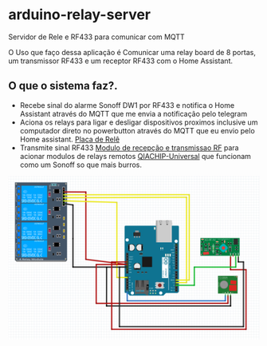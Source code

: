 # arduino-relay-server
Servidor de Rele e RF433 para comunicar com MQTT

O Uso que faço dessa aplicação é Comunicar uma relay board de 8 portas, um transmissor RF433 e um receptor RF433 com o Home Assistant.


O que o sistema faz?.
-------------

- Recebe sinal do alarme Sonoff DW1 por RF433 e notifica o Home Assistant através do MQTT que me envia a notificação pelo telegram
- Aciona os relays para ligar e desligar dispositivos proximos inclusive um computador direto no powerbutton através do MQTT que eu envio pelo Home assistant. [Placa de Relê](https://pt.aliexpress.com/item/New-5V-8-Channel-Relay-Module-Board-for-Arduino-PIC-AVR-MCU-DSP-ARM-Electronic/1803836311.html?spm=a2g03.search0204.3.51.1e6a2c1fja9bO8&s=p&ws_ab_test=searchweb0_0,searchweb201602_1_10065_10068_10547_319_10059_10884_317_10548_10887_10696_321_322_10084_453_10083_454_10103_10618_10307_537_536_10902,searchweb201603_16,ppcSwitch_0&algo_expid=2ee3298b-6564-47e9-a5cb-90d7c8b86073-8&algo_pvid=2ee3298b-6564-47e9-a5cb-90d7c8b86073&transAbTest=ae803_4)
- Transmite sinal RF433 [Modulo de recepção e transmissao RF](https://pt.aliexpress.com/item/Lote-1-1-par-2-pcs-433-mhz-RF-transmissor-e-receptor-M-dulo-kit-de/32896066427.html?spm=a2g03.search0204.3.270.519ce2f68P2u5z&transAbTest=ae803_4&ws_ab_test=searchweb0_0%2Csearchweb201602_1_10065_10068_10547_319_10059_10884_317_10548_10887_10696_321_322_10084_453_10083_454_10103_10618_10307_537_536_10902%2Csearchweb201603_16%2CppcSwitch_0&algo_pvid=fc5f06ee-4e91-409e-a736-f9f7d2a0fe64&algo_expid=fc5f06ee-4e91-409e-a736-f9f7d2a0fe64-37) para acionar modulos de relays remotos [QIACHIP-Universal](https://pt.aliexpress.com/item/QIACHIP-Universal-433-MHz-Wireless-Switch-Controle-Remoto-AC-85-V-110-V-220-V-1CH/32870812191.html?spm=a2g0s.9042311.0.0.2798b90aaA1KEm "QIACHIP Universal") que funcionam como um Sonoff so que mais burros.

![](https://github.com/slayrj/arduino-relay-server/blob/master/sketch.png)
